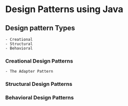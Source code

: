 # Design Patterns using Java
## Design pattern Types 
	- Creational
	- Structural
	- Behavioral

### Creational Design Patterns
    - The Adapter Pattern
### Structural Design Patterns
### Behavioral Design Patterns